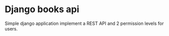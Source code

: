 # Django books api

Simple django application implement a REST API and 2 permission levels for users.